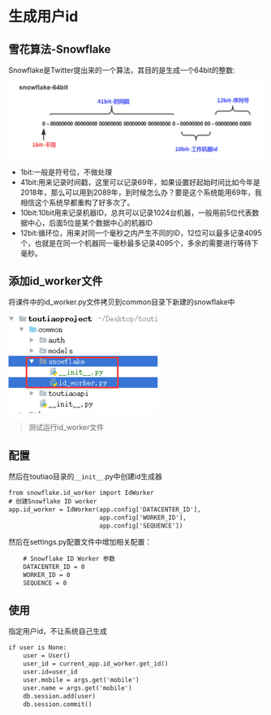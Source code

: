 # 生成用户id

## **雪花算法-Snowflake**

Snowflake是Twitter提出来的一个算法，其目的是生成一个64bit的整数:

![](/assets/snowflake原理.png)

* 1bit:一般是符号位，不做处理
* 41bit:用来记录时间戳，这里可以记录69年，如果设置好起始时间比如今年是2018年，那么可以用到2089年，到时候怎么办？要是这个系统能用69年，我相信这个系统早都重构了好多次了。
* 10bit:10bit用来记录机器ID，总共可以记录1024台机器，一般用前5位代表数据中心，后面5位是某个数据中心的机器ID
* 12bit:循环位，用来对同一个毫秒之内产生不同的ID，12位可以最多记录4095个，也就是在同一个机器同一毫秒最多记录4095个，多余的需要进行等待下毫秒。

## 添加**id\_worker**文件

将课件中的id\_worker.py文件拷贝到common目录下新建的snowflake中

![](/assets/snowflake.png)

> 测试运行id\_worker文件

## 配置

然后在toutiao目录的`__init__`.py中创建id生成器

```
from snowflake.id_worker import IdWorker
# 创建Snowflake ID worker
app.id_worker = IdWorker(app.config['DATACENTER_ID'],
                         app.config['WORKER_ID'],
                         app.config['SEQUENCE'])
```

然后在settings.py配置文件中增加相关配置：

```
    # Snowflake ID Worker 参数
    DATACENTER_ID = 0
    WORKER_ID = 0
    SEQUENCE = 0
```

## 使用

指定用户id，不让系统自己生成

```
if user is None:
    user = User()
    user_id = current_app.id_worker.get_id()
    user.id=user_id
    user.mobile = args.get('mobile')
    user.name = args.get('mobile')
    db.session.add(user)
    db.session.commit()
```




